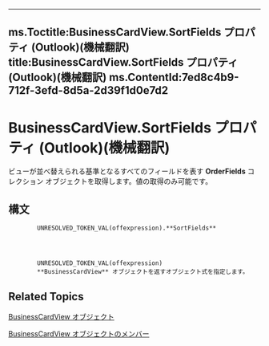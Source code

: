

---
ms.Toctitle:BusinessCardView.SortFields プロパティ (Outlook)(機械翻訳)
title:BusinessCardView.SortFields プロパティ (Outlook)(機械翻訳)
ms.ContentId:7ed8c4b9-712f-3efd-8d5a-2d39f1d0e7d2
---
# BusinessCardView.SortFields プロパティ (Outlook)(機械翻訳)




ビューが並べ替えられる基準となるすべてのフィールドを表す **OrderFields** コレクション オブジェクトを取得します。値の取得のみ可能です。

## 構文

            UNRESOLVED_TOKEN_VAL(offexpression).**SortFields**




            UNRESOLVED_TOKEN_VAL(offexpression)
            **BusinessCardView** オブジェクトを返すオブジェクト式を指定します。



## Related Topics

[BusinessCardView オブジェクト](83706cf8-080c-fbf0-9381-5801a2dd4dfd.md)

[BusinessCardView オブジェクトのメンバー](7ae88b49-5a9f-1a7b-79c2-3320bb0b50ae.md)




